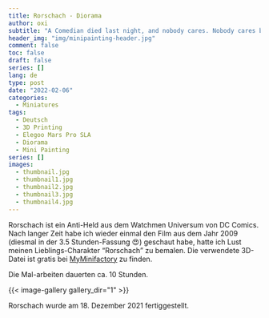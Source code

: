 ```yaml
---
title: Rorschach - Diorama
author: oxi
subtitle: "A Comedian died last night, and nobody cares. Nobody cares but me."
header_img: "img/minipainting-header.jpg"
comment: false
toc: false
draft: false
series: []
lang: de
type: post
date: "2022-02-06"
categories:
  - Miniatures
tags:
  - Deutsch
  - 3D Printing
  - Elegoo Mars Pro SLA
  - Diorama
  - Mini Painting
series: []
images:
  - thumbnail.jpg
  - thumbnail1.jpg
  - thumbnail2.jpg
  - thumbnail3.jpg
  - thumbnail4.jpg
---
```

Rorschach ist ein Anti-Held aus dem Watchmen Universum von DC Comics. Nach langer Zeit habe ich wieder einmal den Film aus dem Jahr 2009 (diesmal in der 3.5 Stunden-Fassung 😍) geschaut habe, hatte ich Lust meinen Lieblings-Charakter “Rorschach” zu bemalen. Die verwendete 3D-Datei ist gratis bei [MyMinifactory](https://www.myminifactory.com/object/3d-print-rorschach-from-watchmen-support-free-108809) zu finden.

Die Mal-arbeiten dauerten ca. 10 Stunden.

{{< image-gallery gallery_dir="1" >}}

Rorschach wurde am 18. Dezember 2021 fertiggestellt.
